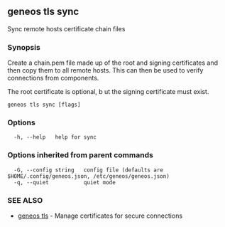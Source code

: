 ## geneos tls sync

Sync remote hosts certificate chain files

### Synopsis


Create a chain.pem file made up of the root and signing
certificates and then copy them to all remote hosts. This can
then be used to verify connections from components.

The root certificate is optional, b ut the signing certificate must
exist.


```
geneos tls sync [flags]
```

### Options

```
  -h, --help   help for sync
```

### Options inherited from parent commands

```
  -G, --config string   config file (defaults are $HOME/.config/geneos.json, /etc/geneos/geneos.json)
  -q, --quiet           quiet mode
```

### SEE ALSO

* [geneos tls](geneos_tls.md)	 - Manage certificates for secure connections

